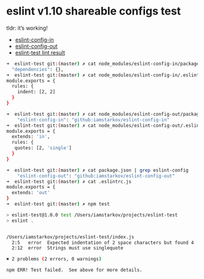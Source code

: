 # eslint v1.10 shareable configs test

tldr: it’s working!

* [eslint-config-in](https://github.com/iamstarkov/eslint-config-in)
* [eslint-config-out](https://github.com/iamstarkov/eslint-config-out)
* [eslint-test lint result](https://travis-ci.org/iamstarkov/eslint-test)

```sh
➜  eslint-test git:(master) ✗ cat node_modules/eslint-config-in/package.json | grep dep
  "dependencies": {},
➜  eslint-test git:(master) ✗ cat node_modules/eslint-config-in/.eslintrc.js
module.exports = {
  rules: {
    indent: [2, 2]
  }
}

➜  eslint-test git:(master) ✗ cat node_modules/eslint-config-out/package.json | grep "\"eslint-config-in\":"
    "eslint-config-in": "github:iamstarkov/eslint-config-in"
➜  eslint-test git:(master) ✗ cat node_modules/eslint-config-out/.eslintrc.js
module.exports = {
  extends: 'in',
  rules: {
   quotes: [2, 'single']
  }
}

➜  eslint-test git:(master) ✗ cat package.json | grep eslint-config
    "eslint-config-out": "github:iamstarkov/eslint-config-out"
➜  eslint-test git:(master) ✗ cat .eslintrc.js
module.exports = {
  extends: 'out'
}
➜  eslint-test git:(master) ✗ npm test

> eslint-test@1.0.0 test /Users/iamstarkov/projects/eslint-test
> eslint .


/Users/iamstarkov/projects/eslint-test/index.js
  2:5   error  Expected indentation of 2 space characters but found 4  indent
  2:12  error  Strings must use singlequote                            quotes

✖ 2 problems (2 errors, 0 warnings)

npm ERR! Test failed.  See above for more details.
```
